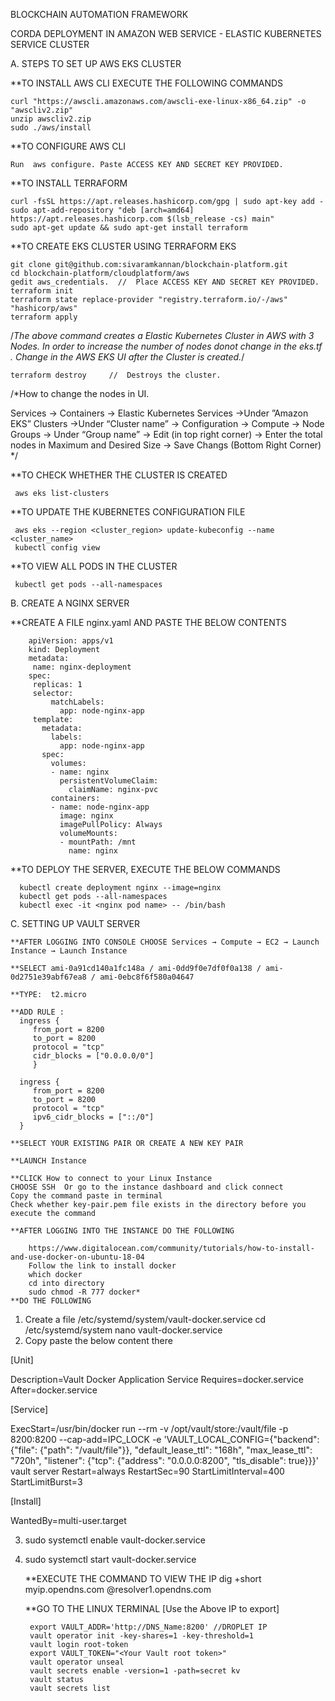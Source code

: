 BLOCKCHAIN AUTOMATION FRAMEWORK

CORDA DEPLOYMENT IN AMAZON WEB SERVICE - ELASTIC KUBERNETES SERVICE CLUSTER

A. STEPS TO SET UP AWS EKS CLUSTER

  **TO INSTALL AWS CLI EXECUTE THE FOLLOWING COMMANDS
				
    curl "https://awscli.amazonaws.com/awscli-exe-linux-x86_64.zip" -o "awscliv2.zip"
    unzip awscliv2.zip
    sudo ./aws/install
  
  **TO CONFIGURE AWS CLI
  
    Run  aws configure. Paste ACCESS KEY AND SECRET KEY PROVIDED.
  
  **TO INSTALL TERRAFORM

    curl -fsSL https://apt.releases.hashicorp.com/gpg | sudo apt-key add -
    sudo apt-add-repository "deb [arch=amd64] https://apt.releases.hashicorp.com $(lsb_release -cs) main"
    sudo apt-get update && sudo apt-get install terraform

  **TO CREATE EKS CLUSTER USING TERRAFORM EKS
  
    git clone git@github.com:sivaramkannan/blockchain-platform.git
    cd blockchain-platform/cloudplatform/aws
    gedit aws_credentials.  //  Place ACCESS KEY AND SECRET KEY PROVIDED.
    terraform init
    terraform state replace-provider "registry.terraform.io/-/aws" "hashicorp/aws"
    terraform apply         
     
  /*The above command creates a Elastic Kubernetes Cluster in AWS with 3 Nodes. In order to increase the number of nodes donot change in the eks.tf . Change in the AWS EKS UI after the Cluster is created.*/
    
    terraform destroy     //  Destroys the cluster.
    
  /*How to change the nodes in UI.

Services -> Containers -> Elastic Kubernetes Services ->Under ”Amazon EKS”  Clusters ->Under “Cluster name” <your cluster> -> Configuration -> Compute -> Node Groups -> Under “Group name” <your nodeGroup> -> Edit (in top right corner) -> Enter the total nodes in Maximum and Desired Size -> Save Changs (Bottom Right Corner) */
  
   **TO CHECK WHETHER THE CLUSTER IS CREATED
        
     aws eks list-clusters
     
   **TO UPDATE THE KUBERNETES CONFIGURATION FILE
   
     aws eks --region <cluster_region> update-kubeconfig --name <cluster_name>
     kubectl config view   
     
   **TO VIEW ALL PODS IN THE CLUSTER
   
     kubectl get pods --all-namespaces
     
B. CREATE A NGINX SERVER

   **CREATE A FILE nginx.yaml AND PASTE THE BELOW CONTENTS
      
        apiVersion: apps/v1
        kind: Deployment
        metadata:
         name: nginx-deployment
        spec:
         replicas: 1
         selector:
             matchLabels:
               app: node-nginx-app
         template:
           metadata:
             labels:
               app: node-nginx-app 
           spec:     
             volumes:
             - name: nginx
               persistentVolumeClaim:
                 claimName: nginx-pvc
             containers:
             - name: node-nginx-app
               image: nginx
               imagePullPolicy: Always
               volumeMounts:
               - mountPath: /mnt
                 name: nginx
                 
   **TO DEPLOY THE SERVER, EXECUTE THE BELOW COMMANDS
   
      kubectl create deployment nginx --image=nginx
      kubectl get pods --all-namespaces
      kubectl exec -it <nginx pod name> -- /bin/bash

C. SETTING UP VAULT SERVER

    **AFTER LOGGING INTO CONSOLE CHOOSE Services → Compute → EC2 → Launch Instance → Launch Instance 

    **SELECT ami-0a91cd140a1fc148a / ami-0dd9f0e7df0f0a138 / ami-0d2751e39abf67ea8 / ami-0ebc8f6f580a04647

    **TYPE:  t2.micro

    **ADD RULE :
      ingress {
         from_port = 8200        
         to_port = 8200
         protocol = "tcp"
         cidr_blocks = ["0.0.0.0/0"]
         }

      ingress {
         from_port = 8200
         to_port = 8200
         protocol = "tcp"
         ipv6_cidr_blocks = ["::/0"]
      }

    **SELECT YOUR EXISTING PAIR OR CREATE A NEW KEY PAIR

    **LAUNCH Instance
    
    **CLICK How to connect to your Linux Instance
    CHOOSE SSH  Or go to the instance dashboard and click connect
    Copy the command paste in terminal
    Check whether key-pair.pem file exists in the directory before you execute the command

    **AFTER LOGGING INTO THE INSTANCE DO THE FOLLOWING
    
        https://www.digitalocean.com/community/tutorials/how-to-install-and-use-docker-on-ubuntu-18-04 
        Follow the link to install docker
        which docker
        cd into directory
        sudo chmod -R 777 docker*
    **DO THE FOLLOWING

1. Create a file /etc/systemd/system/vault-docker.service
    cd  /etc/systemd/system
    nano vault-docker.service
2. Copy paste the below content there

[Unit]

Description=Vault Docker Application Service
Requires=docker.service
After=docker.service

[Service]

ExecStart=/usr/bin/docker run --rm -v /opt/vault/store:/vault/file -p
8200:8200 --cap-add=IPC_LOCK -e 'VAULT_LOCAL_CONFIG={"backend": {"file":
{"path": "/vault/file"}}, "default_lease_ttl": "168h", "max_lease_ttl":
"720h", "listener": {"tcp": {"address": "0.0.0.0:8200", "tls_disable":
true}}}' vault server
Restart=always
RestartSec=90
StartLimitInterval=400
StartLimitBurst=3

[Install]

WantedBy=multi-user.target

3. sudo systemctl enable vault-docker.service
4. sudo systemctl start vault-docker.service

    **EXECUTE THE COMMAND TO VIEW THE IP
        dig +short myip.opendns.com @resolver1.opendns.com

    **GO TO THE LINUX TERMINAL [Use the Above IP to export]

        export VAULT_ADDR='http://DNS_Name:8200' //DROPLET IP
        vault operator init -key-shares=1 -key-threshold=1
        vault login root-token
        export VAULT_TOKEN="<Your Vault root token>"
        vault operator unseal
        vault secrets enable -version=1 -path=secret kv
        vault status
        vault secrets list
